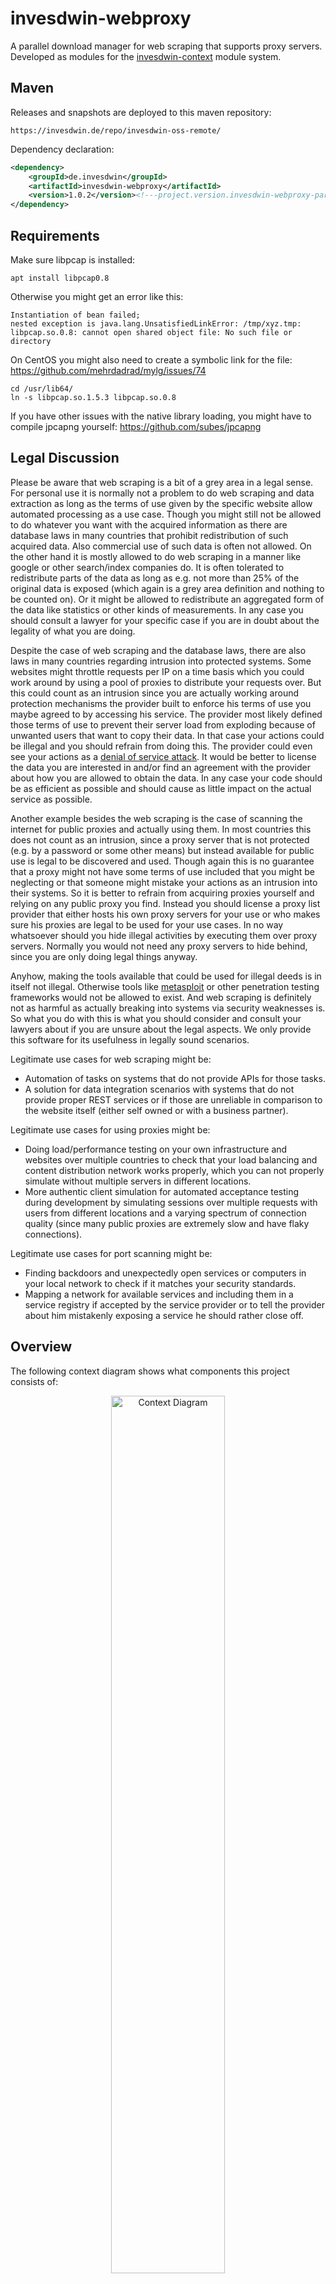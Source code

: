 # invesdwin-webproxy
A parallel download manager for web scraping that supports proxy servers. Developed as modules for the [invesdwin-context](https://github.com/subes/invesdwin-context) module system. 

## Maven

Releases and snapshots are deployed to this maven repository:
```
https://invesdwin.de/repo/invesdwin-oss-remote/
```

Dependency declaration:
```xml
<dependency>
	<groupId>de.invesdwin</groupId>
	<artifactId>invesdwin-webproxy</artifactId>
	<version>1.0.2</version><!---project.version.invesdwin-webproxy-parent-->
</dependency>
```

## Requirements

Make sure libpcap is installed:

`apt install libpcap0.8`

Otherwise you might get an error like this:

```
Instantiation of bean failed; 
nested exception is java.lang.UnsatisfiedLinkError: /tmp/xyz.tmp: 
libpcap.so.0.8: cannot open shared object file: No such file or directory
```

On CentOS you might also need to create a symbolic link for the file: https://github.com/mehrdadrad/mylg/issues/74

```
cd /usr/lib64/
ln -s libpcap.so.1.5.3 libpcap.so.0.8
```

If you have other issues with the native library loading, you might have to compile jpcapng yourself: https://github.com/subes/jpcapng

## Legal Discussion

Please be aware that web scraping is a bit of a grey area in a legal sense. For personal use it is normally not a problem to do web scraping and data extraction as long as the terms of use given by the specific website allow automated processing as a use case. Though you might still not be allowed to do whatever you want with the acquired information as there are database laws in many countries that prohibit redistribution of such acquired data. Also commercial use of such data is often not allowed. On the other hand it is mostly allowed to do web scraping in a manner like google or other search/index companies do. It is often tolerated to redistribute parts of the data as long as e.g. not more than 25% of the original data is exposed (which again is a grey area definition and nothing to be counted on). Or it might be allowed to redistribute an aggregated form of the data like statistics or other kinds of measurements. In any case you should consult a lawyer for your specific case if you are in doubt about the legality of what you are doing.

Despite the case of web scraping and the database laws, there are also laws in many countries regarding intrusion into protected systems. Some websites might throttle requests per IP on a time basis which you could work around by using a pool of proxies to distribute your requests over. But this could count as an intrusion since you are actually working around protection mechanisms the provider built to enforce his terms of use you maybe agreed to by accessing his service. The provider most likely defined those terms of use to prevent their server load from exploding because of unwanted users that want to copy their data. In that case your actions could be illegal and you should refrain from doing this. The provider could even see your actions as a [denial of service attack](https://en.wikipedia.org/wiki/Denial-of-service_attack). It would be better to license the data you are interested in and/or find an agreement with the provider about how you are allowed to obtain the data. In any case your code should be as efficient as possible and should cause as little impact on the actual service as possible.

Another example besides the web scraping is the case of scanning the internet for public proxies and actually using them. In most countries this does not count as an intrusion, since a proxy server that is not protected (e.g. by a password or some other means) but instead available for public use is legal to be discovered and used. Though again this is no guarantee that a proxy might not have some terms of use included that you might be neglecting or that someone might mistake your actions as an intrusion into their systems. So it is better to refrain from acquiring proxies yourself and relying on any public proxy you find. Instead you should license a proxy list provider that either hosts his own proxy servers for your use or who makes sure his proxies are legal to be used for your use cases. In no way whatsoever should you hide illegal activities by executing them over proxy servers. Normally you would not need any proxy servers to hide behind, since you are only doing legal things anyway.

Anyhow, making the tools available that could be used for illegal deeds is in itself not illegal. Otherwise tools like [metasploit](https://www.metasploit.com/) or other penetration testing frameworks would not be allowed to exist. And web scraping is definitely not as harmful as actually breaking into systems via security weaknesses is. So what you do with this is what you should consider and consult your lawyers about if you are unsure about the legal aspects. We only provide this software for its usefulness in legally sound scenarios.

Legitimate use cases for web scraping might be:
- Automation of tasks on systems that do not provide APIs for those tasks.
- A solution for data integration scenarios with systems that do not provide proper REST services or if those are unreliable in comparison to the website itself (either self owned or with a business partner).

Legitimate use cases for using proxies might be:
- Doing load/performance testing on your own infrastructure and websites over multiple countries to check that your load balancing and content distribution network works properly, which you can not properly simulate without multiple servers in different locations.
- More authentic client simulation for automated acceptance testing during development by simulating sessions over multiple requests with users from different locations and a varying spectrum of connection quality (since many public proxies are extremely slow and have flaky connections).

Legitimate use cases for port scanning might be:
- Finding backdoors and unexpectedly open services or computers in your local network to check if it matches your security standards.
- Mapping a network for available services and including them in a service registry if accepted by the service provider or to tell the provider about him mistakenly exposing a service he should rather close off.

## Overview

The following context diagram shows what components this project consists of:

<p align="center"><img src="https://github.com/subes/invesdwin-webproxy/raw/master/invesdwin-webproxy-parent/invesdwin-webproxy/doc/webproxy_context.png" alt="Context Diagram" width="60%" /></p>


## Modules

The following modules and tools are included in this project:

- **webproxy**: This is the actual `invesdwin-webproxy` module you use in your client applications to handle the downloads. Just inject the `IWebproxyService` into your spring beans (though it is possible to execute downloads without a spring context by calling the internal classes directly) and call the following provided methods:
	- `getString(GetStringConfig, URIs)`: to download via [HttpClient](http://hc.apache.org/httpclient-3.x/). You could parse the HTML string with [JSoup](https://jsoup.org/) to extract the required data or directly process a REST service result as CSV/XML/JSON. By giving multiple requests at the same time here, they will be processed in parallel for maximum performance. The `GetStringConfig` allows to configure things like browser agent, parallelity, proxy pool settings, proxy quality, retries, visited URI filtering and callbacks. Since proxies often are restricted or give garbage results, the `AProxyResponseCallback` can be provided with an implementation that verifies the payload of a proxy response against an expected result. For example you could check for a title string that should be in the given returned web site via `HtmlPageTitleProxyResponseCallback` and/or you could request the website to be downloaded twice with the same result by more than one proxy server via `DownloadTwiceProxyResponseCallback`. You can also provide a different kind of callback with `AStatisticsCallback` that allows you to measure statistics of the downloads. For example the `ConsoleReportStatisticsCallback` will print a nice summary to the console when calling its `logFinalReport()` method. You can even reuse the same statistics callback instance over multiple requests to measure aggregated statistics.
	- `getPage(GetPageConfig, URIs)`: to download via [HtmlUnit](http://htmlunit.sourceforge.net/) which provides an in-memory/headless web browser that supports Cookies, Javascript and CSS for more elaborate and dynamic parsing needs. Try the `page.asText()` method to parse the result as a TEXT/CSV file to get more robust code that does not rely on the actual HTML tags and structure. By giving multiple requests at the same time here, they will be processed in parallel for maximum performance.  The `GetPageConfig` allows configuration beyond what `GetStringConfig` allows to configure a threshold for page refresh (might be a redirect), to enable CSS and to enable Javascript. You can also provide an implementation of `JavascriptWaitCallback` to define how long the download should wait for Ajax updates for data loading or initial rendering to finish when working with complex websites.
	- `newWebClient(GetPageConfig)`: if you want to manage an HtmlUnit session over multiple page requests manually. This will give you an instance of a preconfigured `WebClient` instance that you can use yourself. You have to manage parallelization here yourself. It is not recommended to reuse the same `WebClient` instance in multiple threads, instead make sure to get a new instance for each thread. Also make sure to shut down the `WebClient` instance by calling `closeAllWindows()` after you are done with it.
	- `newProxy(GetStringConfig)`: if you want to fetch a specific proxy from the available pool to apply advanced filtering like timezone/country/quality/type and then setting it as a fixed proxy in `GetStringConfig`/`GetPageConfig`. The proxies don't have to be returned to the pool, since they will just rotate automatically. Proxies will automatically be verified and warmed up (maybe there is a welcome page hindering the first request) to make sure they actually work before they are given from the pool. This happens here in the same way as it is done internally by the `getString()`/`getPage()` methods. Though if a proxy does not work you have to manually call `IBrokerService.addToBeVerifiedProxies()` so the broker can update this information in its database and schedule a reverification of the proxy server (this normally happens automatically when using the other methods as long as the appropriate system property is enabled).
	- Configuration: the following system properties can be used to apply advanced customization:
```properties
# defines how many downloads are possible in parallel
de.invesdwin.webproxy.WebproxyProperties.MAX_PARALLEL_DOWNLOADS=100
# sleep time that is given for automatic page refreshes to occur
de.invesdwin.webproxy.WebproxyProperties.PROXY_VERIFICATION_REDIRECT_SLEEP=15 SECONDS
# may increase the number of detected proxies at the cost of performance. If deactivated only invalid responses may cause a retry
de.invesdwin.webproxy.WebproxyProperties.PROXY_VERIFICATION_RETRY_ON_ALL_EXCEPTIONS=false
# how long a proxy may reside in the pool before it is being reverified
de.invesdwin.webproxy.WebproxyProperties.PROXY_POOL_WARMUP_TIMEOUT=10 MINUTES
# if proxies should have a pause after a download, before the next download is started
de.invesdwin.webproxy.WebproxyProperties.PROXY_POOL_COOLDOWN_ALLOWED=true
# determines the randomized minimum limit of the proxy pause after a download
de.invesdwin.webproxy.WebproxyProperties.PROXY_POOL_COOLDOWN_MIN_TIMEOUT=100 MILLISECONDS
# determines the randomized maximum limit of the proxy pause after a download
de.invesdwin.webproxy.WebproxyProperties.PROXY_POOL_COOLDOWN_MAX_TIMEOUT=15 SECONDS
# how long a download may take maximally. This may help against evil or slow proxies that don't cause a timeout but also don't return anything
de.invesdwin.webproxy.WebproxyProperties.DEFAULT_MAX_DOWNLOAD_TRY_DURATION=10 MINUTES
# how many retries are allowed normally (0-99). Proxy caused tries do not count here
de.invesdwin.webproxy.WebproxyProperties.DEFAULT_MAX_DOWNLOAD_RETRIES=3
# determines if download exceptions should only cause a warning or should be rethrown. This is useful for debugging.
de.invesdwin.webproxy.WebproxyProperties.DEFAULT_MAX_DOWNLOAD_RETRIES_WARNING_ONLY=false
# all retries count here. This is a safety net if IsNotProxiesFaultProxyResponseCallback has bad rules.
de.invesdwin.webproxy.WebproxyProperties.MAX_ABSOLUTE_DOWNLOAD_RETRIES=100
# if not working proxies should be transmitted as such to the webproxy broker during the verification of proxies
de.invesdwin.webproxy.WebproxyProperties.AUTO_NOTIFY_ABOUT_NOT_WORKING_POOLED_PROXIES=false
```
- **registry**: specifically this is the `invesdwin-context-integration-ws-registry` module as provided by [invesdwin-context-integration](https://github.com/subes/invesdwin-context-integration) to act as a mediator for looking up the `webproxy-broker` instance to fetch working proxies from. If you do not enable proxy support in the `invesdwin-webproxy` module, then you don't have to actually deploy a registry server (or a broker instance for that matter). You could even implement `IBrokerService` yourself and serve it as a spring bean to use an entirely different implementation. If using the standard implementation, then communication happens via a web service that is provided by the broker instance.
- **broker**: The `invesdwin-webproxy-broker` module mediates between the webproxy clients and the backend modules for proxy acquisition and database maintenance for keeping the information up to date about which proxies are working and what metadata (timezone, country, quality) they have. It schedules tasks for the crawler modules and keeps a database of working and raw proxies. The following system properties are available for advanced configuration:
```properties
de.invesdwin.webproxy.broker.internal.BrokerProperties.PROXY_DOWNTIME_TOLERANCE=18 HOURS
de.invesdwin.webproxy.broker.internal.BrokerProperties.MAX_SPECIFIC_TO_BE_SCANNED_PORTS=1000
de.invesdwin.webproxy.broker.internal.BrokerProperties.ADDITIONAL_RANDOM_TO_BE_SCANNED_PORTS_PERCENT=25
```
- **crawler**: The `invesdwin-webproxy-crawler` module provides a worker instance that you can host on multiple servers in order to distribute the workload of proxy acquisition and verification. When the broker requests new proxies, then the crawler can download raw proxy lists from your given `IProxyCrawlerSource` implementations. A raw proxy can also only contain an IP, in which case the port will be tried to be discovered automatically by checking the most common proxy ports. The `webproxy-crawler-tests` module provides some sample implementations, though they are included only for testing purposes here and should not be relied upon without asking the appropriate provider for permission if that is questionable. Though there are a few websites that specifically state that the given information is free for personal use. As an alternative you could buy a proxy subscription somewhere and parse the provided CSV file here or doing some other form of integration. If you want to scan your network for open proxies, you could enable random proxy discovery by setting the system property `de.invesdwin.webproxy.crawler.CrawlerProperties.RANDOM_SCAN_ALLOWED=true` which will scan random IPs and check the most common proxy ports for discovering public proxies. Though be aware that it is not a good idea to use this to acquire proxies from the internet as it is quite inefficient (since lots of port scan TCP packets might slow down your network if it is not suitable for this; also the implementation might not be as efficient as it could be) and legally questionable depending on your country (though in most countries it is legal to discover and use public proxy servers to our knowledge, though we are no lawyers and can only advice against doing something like this). Multiple instances of the crawler will themselves ask the broker instance via the web service about the tasks they should perform. So the crawler instances don't have to be actually known by the broker server and it suffices to have the broker in the registry. The crawler also checks the quality of a proxy server and can differentiate the following classes:
	- TRANSPARENT: the proxy tells via request headers about what the original client IP is
	- ANONYMOUS: the proxy tells via request headers that it is a proxy server, but does not tell what the original client IP is
	- INVISIBLE: the proxy does not tell anything about being a proxy and acts as the actual client
- **portscan**: The `invesdwin-webproxy-portscan` module needs to be deployed next to your crawler instance on any given installation. It is separated from the crawler process (which should be running with restricted permission on the operating system since it talks to complex services on potentially other machines, notably the registry, broker and geolocation services) because it requires root permission on the operating system to send TCP packets for the SYN stealth scan (as described by the [Nmap documentation](https://nmap.org/book/man-port-scanning-techniques.html)). So to be a bit safer regarding security we decided to split this into a separate process and provide local communication via JMS (via an embedded local network of brokers as provided by `invesdwin-context-integration-jms`) or AMQP (via an installation of RabbitMQ that is connected to via `invesdwin-context-integration-amqp`). Internally the [pcap](https://en.wikipedia.org/wiki/Pcap) library is used via the java binding of [jpcapng](https://sourceforge.net/projects/jpcapng/). During startup it will automatically identify which network interface to use. Over that interface this module will execute tasks as requested by the crawler instance for doing ICMP requests (to check if a server is online), requests for specific TCP port scans on a given IP (to discover ports that actually have applications running) and requests for doing the TCP port scans on random IPs. The following system properties are available for advanced configuration:
```properties
#On the host port 80 must be open and a service has to be running on it. The host also has to answer pings so that the checks are successful
de.invesdwin.webproxy.portscan.internal.PortscanProperties.CHECK_HOST=google.de
de.invesdwin.webproxy.portscan.internal.PortscanProperties.LOCAL_BIND_PORT=44125
de.invesdwin.webproxy.portscan.internal.PortscanProperties.ICMP_RESPONSE_TIMEOUT=3 SECONDS
#For timings see: http://www.networkuptime.com/nmap/page09-09.shtml
de.invesdwin.webproxy.portscan.internal.PortscanProperties.UPLOAD_PAUSE_BETWEEN_PACKETS=0 MILLISECONDS
de.invesdwin.webproxy.portscan.internal.PortscanProperties.UPLOAD_PAUSE_BETWEEN_PACKETS_PER_HOST=0 MILLISECONDS
de.invesdwin.webproxy.portscan.internal.PortscanProperties.RESPONSE_TIMEOUT_BETWEEN_SYN_PACKETS_PER_HOST=500 MILLISECONDS
de.invesdwin.webproxy.portscan.internal.PortscanProperties.MAX_OPEN_ICMP_REQUESTS=25
de.invesdwin.webproxy.portscan.internal.PortscanProperties.MAX_OPEN_SYN_REQUESTS=10
```
- **geolocation**: This `invesdwin-webproxy-geolocation` module is not included in the context diagram but provides a web service that is used by the crawler instances to resolve metadata about the proxy servers. It uses the [GeoIP](https://github.com/maxmind/geoip-api-java) and [GeoNames](http://www.geonames.org/) databases to determine the location, country and timezone for a given proxy IP. You can also use this service to check any other IP (e.g. for customers in your web shop) to determine where it comes from. You could also buy a premium GeoIP subscription to increase the accuracy of the resulting coordinates that are measured against locations provided by GeoNames.

## Proxy Lifecycle

This is the process of how proxies are being discovered, managed and used:
1. Crawler asks broker for new tasks, broker answers with a discovery request and/or a few proxies that should be reverified (it rechecks its database entries regularly to keep an up to date list of proxies, it also tasks proxies to be rechecked if they were reported to not be working by one of the clients). The list of most common ports to be scanned is also provided by the broker since they are derived from the actual database or a few hardcoded ports if the database is empty.
2. Crawler downloads raw proxies (either IP:port combinations or just IP) from the available `IProxyCrawlerSource` implementations and reports them back to the broker as raw proxies to be added to the database. Alternatively it tells its portscanner instance to do random scanning if that is enabled. Any potential raw proxy is reported back to the broker and will be received as scan requests on the next task request that the crawler does. By adding this round trip we can filter duplicate proxies on the broker before they are being scanned by potentially multiple crawler instances. Also we can distribute the load of scanning the raw proxies in the database over multiple crawlers, even if only one crawler discovered them.
3. Any scan requests for specific proxies the crawler received from the broker are passed to the portscanner. The first step is to do a ping request via ICMP.
4. Portscanner pings the given IP (or some random IP) and reports a success asynchronously back to the crawler.
5. Crawler receives IPs that were successfully pinged and requests the portscanner to do a port scan on the given host.
6. Portscanner executes the port scan on the given host and reports a success asynchronously back to the crawler.
7. The crawler now tries to use the given IP:port combination as a http and socks proxy against the rest API for proxy verification that the broker provides. The result of this request is either a download failure or a success with the information about what quality the proxy is of.
8. If a proxy was determined to be working, metadata is added via the geolocation service.
9. Discovered proxies are reported back to the broker as working to be added/updated in the database.
10. Client applications request proxies for a download and report back to the broker if a specific one did not work for it to be scheduled for reverification by a crawler instance.
11. Client applications will cycle through proxies and keep them on a cooldown to not overuse them on a given host.

## Support

If you need further assistance or have some ideas for improvements and don't want to create an issue here on github, feel free to start a discussion in our [invesdwin-platform](https://groups.google.com/forum/#!forum/invesdwin-platform) mailing list.

## Similar Projects

- [ProxyBroker](https://github.com/constverum/ProxyBroker): Implemented in Python and crawls many free proxy sites, one could integrate this as an `IProxyCrawlerSource` via the command line interface it has.


